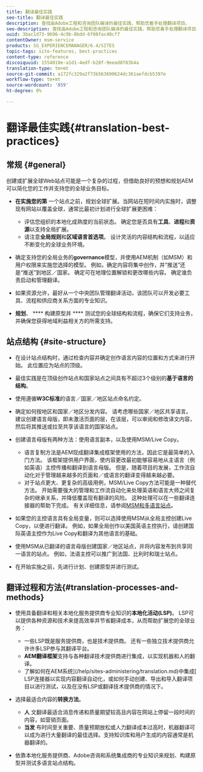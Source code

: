 ```yaml
---
title: 翻译最佳实践
seo-title: 翻译最佳实践
description: 查找由Adobe工程和咨询团队编译的最佳实践，帮助您着手处理翻译项目。
seo-description: 查找由Adobe工程和咨询团队编译的最佳实践，帮助您着手处理翻译项目。
uuid: 3bac1d73-9696-4c9b-8bdd-6f00fac40cf7
contentOwner: msm-service
products: SG_EXPERIENCEMANAGER/6.4/SITES
topic-tags: site-features, best-practices
content-type: reference
discoiquuid: 1554010e-a1d1-4edf-b28f-9eead8f83b4a
translation-type: tm+mt
source-git-commit: a172fc329a2f73b563690624dc361aefdcb5397e
workflow-type: tm+mt
source-wordcount: '859'
ht-degree: 0%

---
```



# 翻译最佳实践{#translation-best-practices}

## 常规 {#general}

创建或扩展全球Web站点可能是一个复杂的过程，但借助良好的预想和规划AEM可以简化您的工作并支持您的全球业务目标。

* **在实施您的第** 一个站点之前，规划全球扩展。当网站在短时间内实施时，调整现有网站以覆盖全球，通常比最初计划进行全球扩展更困难：

   * 评估您组织的本地化成熟度的当前状态。 确定您是否具有&#x200B;**工具**、**进程**&#x200B;和&#x200B;**资源**&#x200B;以支持全局扩展。
   * 请注意&#x200B;**全局规则**&#x200B;和&#x200B;**区域语言首选项**。 设计灵活的内容结构和流程，以适应不断变化的全球业务环境。

* 确定支持您的全局业务的&#x200B;**governance**&#x200B;模型，并使用AEM机制（如MSM）和用户权限来实施您选择的模型。 例如，确定内容将集中创作，并“推送”还是“推送”到地区／国家。 确定可在地理位置解锁和更改哪些内容。 确定谁负责启动和管理翻译。
* 如果资源允许，最好从一个中央团队管理翻译活动，该团队可以开发必要工具、流程和供应商关系方面的专业知识。
* **规划**、 **** 构建原型并 **** 测试您的全球结构和流程，确保它们支持业务，并确保您获得地域利益相关方的所需支持。

## 站点结构 {#site-structure}

* 在设计站点结构时，通过检查内容并确定创作语言内容的位置和方式来进行开始。 此位置应为站点的顶级。
* 最佳实践是在顶级创作站点和国家站点之间具有不超过3个级别的&#x200B;**基于语言的结构**。
* 使用遵循&#x200B;**W3C标准**&#x200B;的语言／国家／地区站点命名约定。
* 确定如何按地区和国家／地区分发内容。 请考虑哪些国家／地区共享语言。 建议创建语言母版，即未激活页面的层，在该层，可以审阅和修改译文内容，然后将其推送或拉至共享该语言的国家站点。
* 创建语言母版有两种方法：使用语言副本，以及使用MSM/Live Copy。

   * 语言复制方法是AEM现成翻译集成框架使用的方法，因此它是最简单的入门方法。 该框架提供用户界面，使内容更改最初能够容易地从主语言（例如英语）主控传播和翻译到语言母版。 但是，随着项目的发展，工作流自动化对于管理越来越多的页面和／或语言的翻译变得越来越必要。
   * 对于站点更大、更复杂的高级用例，MSM/Live Copy方法可能是一种替代方法。 开始需要强大的管理和工作流自动化来处理英语和语言大师之间复杂的继承关系，并降低覆盖现有翻译的风险。 这种处理可以在一些翻译连接器的帮助下完成。 有关详细信息，请参阅[MSM和多语言站点](/help/sites-administering/msm-best-practices.md#msm-and-multilingual-websites)。

* 如果您的主控语言具有全局变量，则可以选择使用MSM从全局主控创建Live Copy，以便进行翻译。 例如，如果全局创作以美国英语主控执行，请创建国际英语主控作为Live Copy和翻译为其他语言的基础。
* 使用MSM从已翻译的语言母版创建国家／地区站点，并将内容发布到共享同一语言的站点。 例如，法语主控可以推广到法国、比利时和瑞士站点。
* 在开始实施之前，先进行计划、创建原型并进行测试。

## 翻译过程和方法{#translation-processes-and-methods}

* 使用具备翻译和相关本地化服务提供商专业知识的&#x200B;**本地化活动(LSP)**。 LSP可以提供各种资源和技术来提高效率并节省翻译成本，从而帮助扩展您的全球业务：

   * 一些LSP既是服务提供商，也是技术提供商。 还有一些独立技术提供商允许许多LSP参与其翻译平台。
   * **AEM翻译框架**&#x200B;支持与各种翻译技术提供商进行集成，以实现机器和人的翻译。
   * 了解如何在AEM系统](/help/sites-administering/translation.md)中集成[ LSP连接器以实现内容翻译自动化，或如何手动创建、导出和导入翻译项目以进行测试，以及在没有LSP或翻译技术提供商的情况下。

* 选择最适合内容的&#x200B;**转换方法**。

   * **人** 文翻译最适合消息传递和质量期望较高且内容在网站上停留一段时间的内容，如营销页面。
   * **当发** 布时间至关重要、质量预期放松或人力翻译成本过高时，机器翻译可以成为进行大量翻译的最佳选择。支持知识库和用户生成的内容通常是机器翻译的。

* 依靠本地化服务提供商、Adobe咨询和系统集成商的专业知识来规划、构建原型并测试多语言站点结构。

